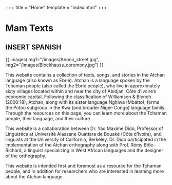 +++
title = "Home"
template = "index.html"
+++

# Mam Texts

## INSERT SPANISH

{{ images(img1="/images/Anono_street.jpg", img2="/images/Blockhauss_ceremony.jpg") }}

This website contains a collection of texts, songs, and stories in the Atchan language (also known as Ébrié). Atchan is a language spoken by the Tchaman people (also called the Ébrié people), who live in approximately sixty villages located within and near the city of Abidjan, Côte d’Ivoire’s economic capital. Following the classification of Williamson & Blench (2000:18), Atchan, along with its sister language Nghlwa (Mbatto), forms the Potou subgroup in the Kwa (and broader Niger-Congo) language family. Through the resources on this page, you can learn more about the Tchaman people, their language, and their culture.

This website is a collaboration between Dr. Yao Maxime Dido, Professor of Linguistics at Université Alassane Ouattara de Bouaké (Côte d’Ivoire), and linguists at the University of California, Berkeley. Dr. Dido participated in the implementation of the Atchan orthography along with Prof. Rémy Bôle-Richard, a linguist specializing in West African languages and the designer of the orthography.

This website is intended first and foremost as a resource for the Tchaman people, and in addition for researchers who are interested in learning more about the Atchan language.

